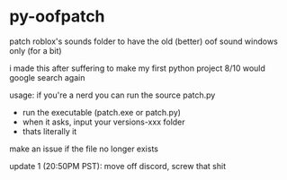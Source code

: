 # py-oofpatch
patch roblox's sounds folder to have the old (better) oof sound
windows only (for a bit)


i made this after suffering to make my first python project
8/10 would google search again

usage:
if you're a nerd you can run the source patch.py
- run the executable (patch.exe or patch.py)
- when it asks, input your versions-xxx folder
- thats literally it

make an issue if the file no longer exists 

update 1 (20:50PM PST):
move off discord, screw that shit
